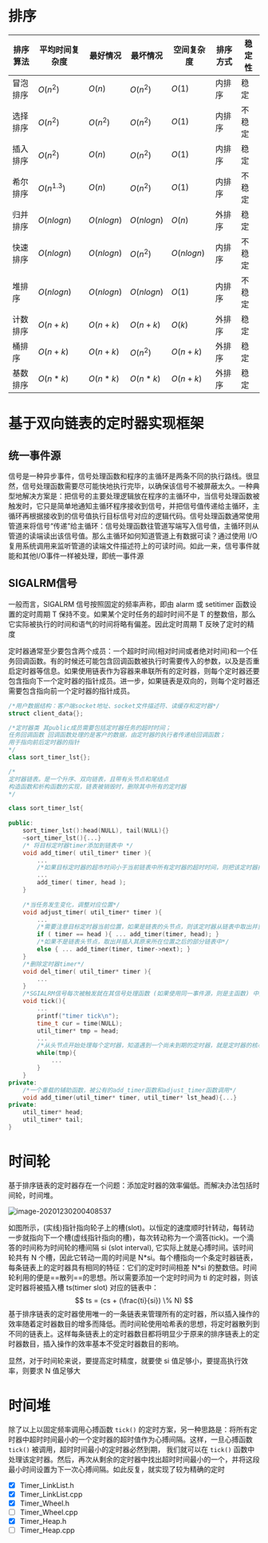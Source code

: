 # 排序

| 排序算法 | 平均时间复杂度 | 最好情况     | 最坏情况     | 空间复杂度   | 排序方式 | 稳定性 |
| -------- | -------------- | ------------ | ------------ | ------------ | -------- | ------ |
| 冒泡排序 | $O(n^2)$       | $O(n)$       | $O(n^2)$     | $O(1)$       | 内排序   | 稳定   |
| 选择排序 | $O(n^2)$       | $O(n^2)$     | $O(n^2)$     | $O(1)$       | 内排序   | 不稳定 |
| 插入排序 | $O(n^2)$       | $O(n)$       | $O(n^2)$     | $O(1)$       | 内排序   | 稳定   |
| 希尔排序 | $O(n^{1.3})$   | $O(n)$       | $O(n^2)$     | $O(1)$       | 内排序   | 不稳定 |
| 归并排序 | $O(n log n)$   | $O(n log n)$ | $O(n log n)$ | $O(n)$       | 外排序   | 稳定   |
| 快速排序 | $O(n log n)$   | $O(n log n)$ | $O(n^2)$     | $O(n log n)$ | 内排序   | 不稳定 |
| 堆排序   | $O(n log n)$   | $O(n log n)$ | $O(n log n)$ | $O(1)$       | 内排序   | 不稳定 |
| 计数排序 | $O(n+k)$       | $O(n+k)$     | $O(n+k)$     | $O(k)$       | 外排序   | 稳定   |
| 桶排序   | $O(n+k)$       | $O(n+k)$     | $O(n^2)$     | $O(n+k)$     | 外排序   | 稳定   |
| 基数排序 | $O(n*k)$       | $O(n*k)$     | $O(n*k)$     | $O(n+k)$     | 外排序   | 稳定   |

# 基于双向链表的定时器实现框架

## 统一事件源

信号是一种异步事件，信号处理函数和程序的主循环是两条不同的执行路线。很显然，信号处理函数需要尽可能快地执行完毕，以确保该信号不被屏蔽太久。一种典型地解决方案是：把信号的主要处理逻辑放在程序的主循环中，当信号处理函数被触发时，它只是简单地通知主循环程序接收到信号，并把信号值传递给主循环，主循环再根据接收到的信号值执行目标信号对应的逻辑代码。信号处理函数通常使用管道来将信号“传递”给主循环：信号处理函数往管道写端写入信号值，主循环则从管道的读端读出该信号值。那么主循环如何知道管道上有数据可读？通过使用 I/O复用系统调用来监听管道的读端文件描述符上的可读时间。如此一来，信号事件就能和其他I/O事件一样被处理，即统一事件源

## SIGALRM信号

一般而言，SIGALRM 信号按照固定的频率声称，即由 alarm 或 setitimer 函数设置的定时周期 T 保持不变。如果某个定时任务的超时时间不是 T 的整数倍，那么它实际被执行的时间和语气的时间将略有偏差。因此定时周期 T 反映了定时的精度

定时器通常至少要包含两个成员：一个超时时间(相对时间或者绝对时间)和一个任务回调函数。有的时候还可能包含回调函数被执行时需要传入的参数，以及是否重启定时器等信息。如果使用链表作为容器来串联所有的定时器，则每个定时器还要包含指向下一个定时器的指针成员。进一步，如果链表是双向的，则每个定时器还需要包含指向前一个定时器的指针成员。

```C++
/*用户数据结构：客户端socket地址、socket文件描述符、读缓存和定时器*/
struct client_data{};

/*定时器类 其public成员需要包括定时器任务的超时时间；
任务回调函数 回调函数处理的是客户的数据，由定时器的执行者传递给回调函数；
用于指向前后定时器的指针
*/
class sort_timer_lst{};

/*
定时器链表。是一个升序、双向链表，且带有头节点和尾结点
构造函数和析构函数的实现，链表被销毁时，删除其中所有的定时器
*/

class sort_timer_lst{
    
public:
    sort_timer_lst():head(NULL), tail(NULL){}
    ~sort_timer_lst(){...}
    /* 将目标定时器timer添加到链表中 */
    void add_timer( util_timer* timer ){
    	...
        /*如果目标定时器的超市时间小于当前链表中所有定时器的超时时间，则把该定时器插入链表头部，作为	新链表的头节点，否则调用重载函数 add_timer(util_timer* timer, util_timer* lst_head), 保证链表的升序特性*/
        ...
        add_timer( timer, head );
    }
    
    /*当任务发生变化，调整对应位置*/
    void adjust_timer( util_timer* timer ){
        ...
        /*需要注意目标定时器当前位置，如果是链表的头节点，则该定时器从链表中取出并重新插入链表*/
        if ( timer == head ){ ... add_timer(timer, head); }
        /*如果不是链表头节点，取出并插入其原来所在位置之后的部分链表中*/
        else { ... add_timer(timer, timer->next); }
    }
    /*删除定时器timer*/
    void del_timer( util_timer* timer ){
        ...
    }
    /*SGIALRM信号每次被触发就在其信号处理函数 (如果使用同一事件源，则是主函数) 中执行一次 tick 函数，以处理链表上到期的任务 */
    void tick(){
        ...
        printf("timer tick\n");
        time_t cur = time(NULL);
        util_timer* tmp = head;
        ...
        /*从头节点开始处理每个定时器，知道遇到一个尚未到期的定时器，就是定时器的核心逻辑*/
        while(tmp){
            ...
        }
    }
private:
    /*一个重载的辅助函数，被公有的add_timer函数和adjust_timer函数调用*/
    void add_timer(util_timer* timer, util_timer* lst_head){...}
private:
    util_timer* head;
    util_timer* tail;
}
```

# 时间轮

基于排序链表的定时器存在一个问题：添加定时器的效率偏低。而解决办法包括时间轮，时间堆。

![image-20201230200408537](D:\VSC++&GO\Linux服务器开发专题\TimerWheel&TimerHeap\image\TimeWheel.png)

如图所示，(实线)指针指向轮子上的槽(slot)。以恒定的速度顺时针转动，每转动一步就指向下一个槽(虚线指针指向的槽)，每次转动称为一个滴答(tick)。一个滴答的时间称为时间轮的槽间隔 si (slot interval), 它实际上就是心搏时间。该时间轮共有 N 个槽，因此它转动一周的时间是 N*si。每个槽指向一个条定时器链表，每条链表上的定时器具有相同的特征：它们的定时时间相差 N\*si 的整数倍。时间轮利用的便是==散列==的思想。所以需要添加一个定时时间为 ti 的定时器，则该定时器将被插入槽 ts(timer slot) 对应的链表中：
$$
ts = (cs + (\frac{ti}{si}) \% N)
$$
基于排序链表的定时器使用唯一的一条链表来管理所有的定时器，所以插入操作的效率随着定时器数目的增多而降低。而时间轮使用哈希表的思想，将定时器散列到不同的链表上。这样每条链表上的定时器数目都将明显少于原来的排序链表上的定时器数目，插入操作的效率基本不受定时器数目的影响。

显然，对于时间轮来说，要提高定时精度，就要使 si 值足够小，要提高执行效率，则要求 N 值足够大

# 时间堆

除了以上以固定频率调用心搏函数 `tick()` 的定时方案，另一种思路是：将所有定时器中超时时间最小的一个定时器的超时值作为心搏间隔。这样，一旦心搏函数 `tick()` 被调用，超时时间最小的定时器必然到期， 我们就可以在 `tick()` 函数中处理该定时器。然后，再次从剩余的定时器中找出超时时间最小的一个，并将这段最小时间设置为下一次心搏间隔。如此反复，就实现了较为精确的定时

- [x] Timer_LinkList.h
- [x] Timer_LinkList.cpp
- [x] Timer_Wheel.h
- [ ] Timer_Wheel.cpp
- [x] Timer_Heap.h
- [ ] Timer_Heap.cpp 
